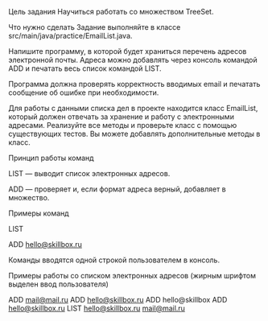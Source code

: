 
Цель задания
Научиться работать со множеством TreeSet.



Что нужно сделать
Задание выполняйте в классе src/main/java/practice/EmailList.java.

Напишите программу, в которой будет храниться перечень адресов электронной почты. Адреса можно добавлять через консоль командой ADD и печатать весь список командой LIST.

Программа должна проверять корректность вводимых email и печатать сообщение об ошибке при необходимости.

Для работы с данными списка дел в проекте находится класс EmailList, который должен отвечать за хранение и работу с электронными адресами. Реализуйте все методы и проверьте класс с помощью существующих тестов. Вы можете добавлять дополнительные методы в класс.

Принцип работы команд

LIST — выводит список электронных адресов.

ADD — проверяет и, если формат адреса верный, добавляет в множество.



Примеры команд

LIST

ADD hello@skillbox.ru

Команды вводятся одной строкой пользователем в консоль.



Примеры работы со списком электронных адресов (жирным шрифтом выделен ввод пользователя)

ADD mail@mail.ru
ADD hello@skillbox.ru
ADD hello@skillbox
ADD hello@skillbox.ru
LIST
hello@skillbox.ru
mail@mail.ru